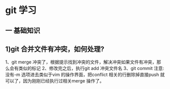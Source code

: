 # git 学习
一 基础知识
---
## 1)git 合并文件有冲突，如何处理?

1、git merge 冲突了，根据提示找到冲突的文件，解决冲突如果文件有冲突，那么会有类似的标记
2、修改完之后，执行git add 冲突文件名
3、git commit 注意:没有-m 选项进去类似于vim 的操作界面，把conflict 相关的行删除掉直接push 就可以了，因为刚刚已经执行过相关merge 操作了。
